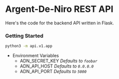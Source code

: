 # Argent-De-Niro REST API

Here's the code for the backend API written in Flask.

### Getting Started

```bash
python3 -m api.v1.app 
```

- Environment Variables
  - ADN_SECRET_KEY *Defaults to `foobar`*
  - ADN_API_HOST *Defaults to `0.0.0.0`*
  - ADN_API_PORT *Defaults to `5000`*